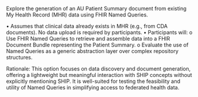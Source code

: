 Explore the generation of an AU Patient Summary document from existing My Health Record (MHR) data using FHIR Named Queries.

•	Assumes that clinical data already exists in MHR (e.g., from CDA documents). No data upload is required by participants.
•	Participants will:
o	Use FHIR Named Queries to retrieve and assemble data into a FHIR Document Bundle representing the Patient Summary.
o	Evaluate the use of Named Queries as a generic abstraction layer over complex repository structures.

Rationale: This option focuses on data discovery and document generation, offering a lightweight but meaningful interaction with SHIP concepts without explicitly mentioning SHIP. It is well-suited for testing the feasibility and utility of Named Queries in simplifying access to federated health data.
